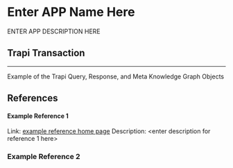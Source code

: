 # Enter APP Name Here
ENTER APP DESCRIPTION HERE

## Trapi Transaction
------------------------------------------------------------------------

Example of the Trapi Query, Response, and Meta Knowledge Graph Objects


## References
#### Example Reference 1
  Link: [example reference home page](www.example.com)
  Description: <enter description for reference 1 here\>
### Example Reference 2

